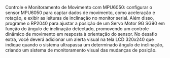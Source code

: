 Controle e Monitoramento de Movimento com MPU6050: configurar o
sensor MPU6050 para captar dados de movimento, como aceleração
e rotação, e exibir as leituras de inclinação no monitor serial. Além
disso, programe o RP2040 para ajustar a posição de um Servo Motor 9G
SG90 em função do ângulo de inclinação detectado, promovendo um
controle dinâmico de movimento em resposta à orientação do sensor.
No desafio extra, você deverá adicionar um alerta visual na tela LCD
320x240 que indique quando o sistema ultrapassa um determinado
ângulo de inclinação, criando um sistema de monitoramento visual
das mudanças de posição. 
